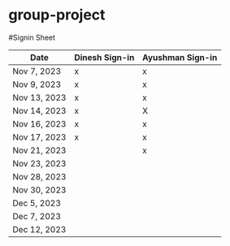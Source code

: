 # group-project

#Signin Sheet

| Date        | Dinesh Sign-in    | Ayushman Sign-in |
|-------------|------------------ |------------------|
| Nov 7, 2023 |         x         |       x          |            
| Nov 9, 2023 |         x         |       x          |  
| Nov 13, 2023|         x         |       x          |
| Nov 14, 2023|         x         |       X          |
| Nov 16, 2023|         x         |       x          |
| Nov 17, 2023|         x         |       x          |
| Nov 21, 2023|                   |       x          |
| Nov 23, 2023|                   |                  |
| Nov 28, 2023|                   |                  |
| Nov 30, 2023|                   |                  |
| Dec 5, 2023 |                   |                  |
| Dec 7, 2023 |                   |                  |
| Dec 12, 2023|                   |                  |



        
